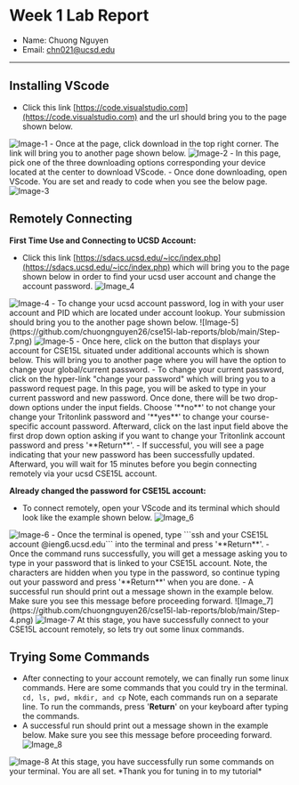 # Week 1 Lab Report

- Name: Chuong Nguyen
- Email: chn021@ucsd.edu

---

## Installing VScode

- Click this link [https://code.visualstudio.com](https://code.visualstudio.com) and the url should bring you to the page shown below.
<!-- ![Image-1](https://github.com/chuongnguyen26/cse15l-lab-reports/blob/main/Step-1.png) -->
<img src="Step-1.png" alt="Image-1">
- Once at the page, click download in the top right corner. The link will bring you to another page shown below.
<img src="Step-2.png" alt="Image-2">
- In this page, pick one of the three downloading options corresponding your device located at the center to download VScode.
- Once done downloading, open VScode. You are set and ready to code when you see the below page.
<img src="Step-3.png" alt="Image-3">


## Remotely Connecting

**First Time Use and Connecting to UCSD Account:**
- Click this link [https://sdacs.ucsd.edu/~icc/index.php](https://sdacs.ucsd.edu/~icc/index.php) which will bring you to the page shown below in order to find your ucsd user account and change the account password.
![Image_4](https://github.com/chuongnguyen26/cse15l-lab-reports/blob/main/Step-6.png)
<img src="Step-6.png" alt="Image-4">
- To change your ucsd account password, log in with your user account and PID which are located under account lookup. Your submission should bring you to the another page shown below.
![Image-5](https://github.com/chuongnguyen26/cse15l-lab-reports/blob/main/Step-7.png)
<img src="Step-7.png" alt="Image-5">
- Once here, click on the button that displays your account for CSE15L situated under additional accounts which is shown below. This will bring you to another page where you will have the option to change your global/current password.
- To change your current password, click on the hyper-link "change your password" which will bring you to a password request page. In this page, you will be asked to type in your current password and new password. Once done, there will be two drop-down options under the input fields. Choose '**no**' to not change your change your Tritonlink password and '**yes**' to change your course-specific account password. Afterward, click on the last input field above the first drop down option asking if you want to change your Tritonlink account password and press '**Return**'.
- If successful, you will see a page indicating that your new password has been successfully updated. Afterward, you will wait for 15 minutes before you begin connecting remotely via your ucsd CSE15L account.

**Already changed the password for CSE15L account:** 
- To connect remotely, open your VScode and its terminal which should look like the example shown below.
![Image_6](https://github.com/chuongnguyen26/cse15l-lab-reports/blob/main/Step-8.png)
<img src="Step-8.png" alt="Image-6">
- Once the terminal is opened, type ```ssh and your CSE15L account @ieng6.ucsd.edu``` into the terminal and press '**Return**'.
- Once the command runs successfully, you will get a message asking you to type in your password that is linked to your CSE15L account. Note, the characters are hidden when you type in the password, so continue typing out your password and press '**Return**' when you are done.
- A successful run should print out a message shown in the example below. Make sure you see this message before proceeding forward.
![Image_7](https://github.com/chuongnguyen26/cse15l-lab-reports/blob/main/Step-4.png)
<img src="Step-4.png" alt="Image-7">
At this stage, you have successfully connect to your CSE15L account remotely, so lets try out some linux commands.

## Trying Some Commands
- After connecting to your account remotely, we can finally run some linux commands. Here are some commands that you could try in the terminal. ```cd, ls, pwd, mkdir, and cp``` Note, each commands run on a separate line. To run the commands, press '**Return**' on your keyboard after typing the commands. 
- A successful run should print out a message shown in the example below. Make sure you see this message before proceeding forward.
![Image_8](https://github.com/chuongnguyen26/cse15l-lab-reports/blob/main/Step-5.png)
<img src="Step-5.png" alt="Image-8">
At this stage, you have successfully run some commands on your terminal. You are all set. *Thank you for tuning in to my tutorial*


